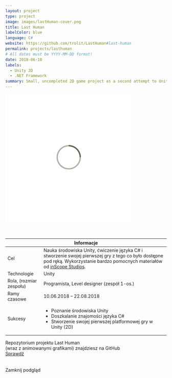 ```yaml
---
layout: project
type: project
image: images/lastHuman-cover.png
title: Last Human
labelColor: blue
language: C#
website: https://github.com/trolit/LastHuman#last-human
permalink: projects/lasthuman
# All dates must be YYYY-MM-DD format!
date: 2018-06-10
labels:
  - Unity 2D
  - .NET Framework
summary: Small, uncompleted 2D game project as a second attempt to Unity IDE.
---
```


<div class="ui centered grid">
  <div class="fourteen wide column clickable" onclick="showModalWithImage(this)">
    <img class="ui image img-center" src="../images/oval.svg" data-echo="../images/lastHuman-page-1.png">
  </div>
</div>

<br>

<div class="ui embed" data-source="youtube" data-id="aM6dEtEPYnU" > </div>

<br>

 <table class="ui celled striped tablet stackable table">
  <thead>
    <tr><th colspan="3">
      Informacje
    </th>
  </tr></thead>
  <tbody>
    <tr>
      <td>
        <i class="info circle icon"></i> Cel
      </td>
      <td class="justify-text font-balooChettan2">Nauka środowiska Unity, ćwiczenie języka C# i stworzenie swojej pierwszej gry z tego co było dostępne pod ręką. Wykorzystanie bardzo pomocnych materiałów od <a href="https://www.youtube.com/user/KnnthRA/videos" target="_blank">inScope Studios</a>.</td>
    </tr>
    <tr>
      <td>
        <i class="lab icon"></i> Technologie
      </td>
      <td class="font-balooChettan2">Unity</td>
    </tr>
    <tr>
      <td class="collapsing">
        <i class="users icon"></i> Rola, (rozmiar zespołu)
      </td>
      <td class="font-balooChettan2">Programista, Level designer (zespół 1-os.)</td>
    </tr>
    <tr>
      <td>
        <i class="clock icon"></i> Ramy czasowe
      </td>
      <td class="font-balooChettan2">10.06.2018 – 22.08.2018</td>
    </tr>
    <tr>
      <td>
        <i class="star icon"></i> Sukcesy
      </td>
      <td class="font-balooChettan2">
        <ul>
          <li>Poznanie środowiska Unity</li>
          <li>Doszkalanie znajomości języka C#</li>
          <li>Stworzenie swojej pierwszej platformowej gry w Unity (2D)</li>
        </ul>
      </td>
    </tr>
  </tbody>
</table>

<div class="ui placeholder segment">
  <div class="ui icon header font-balooChettan2">
    <i class="github icon"></i>
    Repozytorium projektu Last Human<br/>(wraz z animowanymi grafikami) znajdziesz na GitHub
  </div>
  <a href="https://github.com/trolit/LastHuman" target="_blank" style="margin-top: 2%;">
    <div class="ui animated csharp button" onclick="this.blur();" tabindex="0">
      <div class="visible content font-balooChettan2">Sprawdź</div>
      <div class="hidden content">
        <i class="right arrow icon"></i>
      </div>
    </div>
  </a>
</div>

<!-- Image Modal -->
<div class="tiny modal">
  <div class="image content">
    <div class="ui huge image">
      <img id="imgPlaceholder" src="">
    </div>
  </div>
  <br/>
  <div class="actions">
    <div class="ui csharp left labeled icon button">
      Zamknij podgląd
      <i class="file image icon"></i>
    </div>
  </div>
</div>
